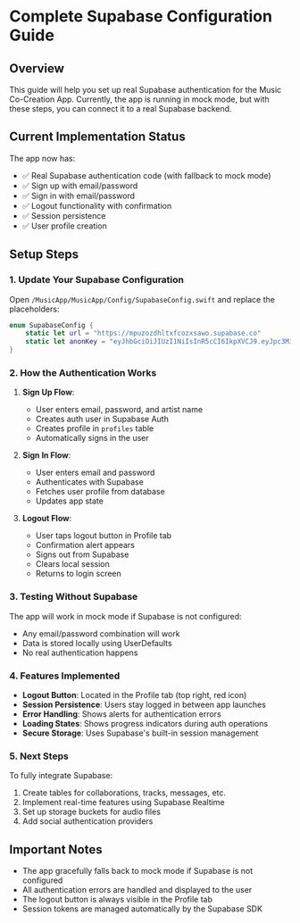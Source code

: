 # Complete Supabase Configuration Guide

## Overview
This guide will help you set up real Supabase authentication for the Music Co-Creation App. Currently, the app is running in mock mode, but with these steps, you can connect it to a real Supabase backend.

## Current Implementation Status

The app now has:
- ✅ Real Supabase authentication code (with fallback to mock mode)
- ✅ Sign up with email/password
- ✅ Sign in with email/password
- ✅ Logout functionality with confirmation
- ✅ Session persistence
- ✅ User profile creation

## Setup Steps

### 1. Update Your Supabase Configuration

Open `/MusicApp/MusicApp/Config/SupabaseConfig.swift` and replace the placeholders:

```swift
enum SupabaseConfig {
    static let url = "https://mpuzozdhltxfcozxsawo.supabase.co"
    static let anonKey = "eyJhbGciOiJIUzI1NiIsInR5cCI6IkpXVCJ9.eyJpc3MiOiJzdXBhYmFzZSIsInJlZiI6Im1wdXpvemRobHR4ZmNvenhzYXdvIiwicm9sZSI6ImFub24iLCJpYXQiOjE3NTI3MDk1NDEsImV4cCI6MjA2ODI4NTU0MX0.IGxVrzFSTcJsaPjiNQ70XQjmkiKP1--UB8dzaasF728"
}
```

### 2. How the Authentication Works

1. **Sign Up Flow**:
   - User enters email, password, and artist name
   - Creates auth user in Supabase Auth
   - Creates profile in `profiles` table
   - Automatically signs in the user

2. **Sign In Flow**:
   - User enters email and password
   - Authenticates with Supabase
   - Fetches user profile from database
   - Updates app state

3. **Logout Flow**:
   - User taps logout button in Profile tab
   - Confirmation alert appears
   - Signs out from Supabase
   - Clears local session
   - Returns to login screen

### 3. Testing Without Supabase

The app will work in mock mode if Supabase is not configured:
- Any email/password combination will work
- Data is stored locally using UserDefaults
- No real authentication happens

### 4. Features Implemented

- **Logout Button**: Located in the Profile tab (top right, red icon)
- **Session Persistence**: Users stay logged in between app launches
- **Error Handling**: Shows alerts for authentication errors
- **Loading States**: Shows progress indicators during auth operations
- **Secure Storage**: Uses Supabase's built-in session management

### 5. Next Steps

To fully integrate Supabase:
1. Create tables for collaborations, tracks, messages, etc.
2. Implement real-time features using Supabase Realtime
3. Set up storage buckets for audio files
4. Add social authentication providers

## Important Notes

- The app gracefully falls back to mock mode if Supabase is not configured
- All authentication errors are handled and displayed to the user
- The logout button is always visible in the Profile tab
- Session tokens are managed automatically by the Supabase SDK
